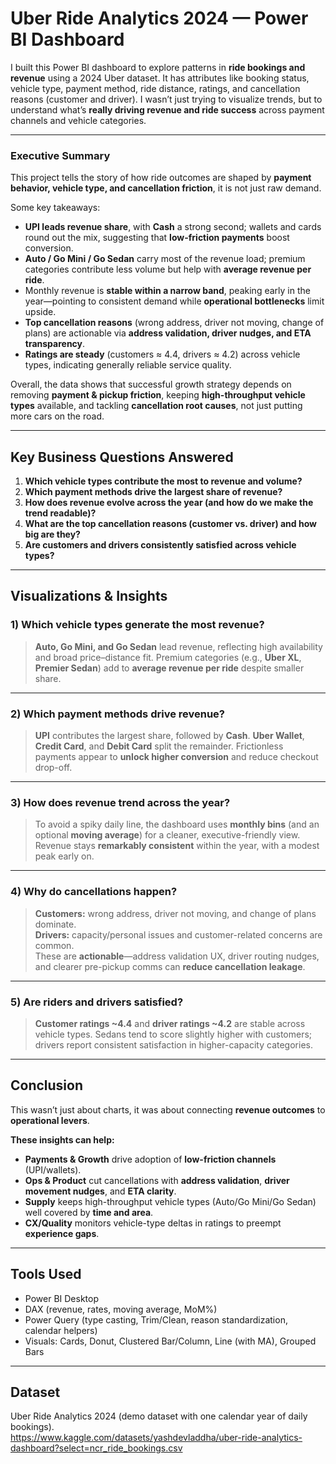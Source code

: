 # Uber Ride Analytics 2024 — Power BI Dashboard

I built this Power BI dashboard to explore patterns in **ride bookings and revenue** using a 2024 Uber dataset. It has attributes like booking status, vehicle type, payment method, ride distance, ratings, and cancellation reasons (customer and driver). I wasn’t just trying to visualize trends, but to understand what’s **really driving revenue and ride success** across payment channels and vehicle categories.

---

### Executive Summary

This project tells the story of how ride outcomes are shaped by **payment behavior, vehicle type, and cancellation friction**, it is not just raw demand.

Some key takeaways:

- **UPI leads revenue share**, with **Cash** a strong second; wallets and cards round out the mix, suggesting that **low-friction payments** boost conversion.
- **Auto / Go Mini / Go Sedan** carry most of the revenue load; premium categories contribute less volume but help with **average revenue per ride**.
- Monthly revenue is **stable within a narrow band**, peaking early in the year—pointing to consistent demand while **operational bottlenecks** limit upside.
- **Top cancellation reasons** (wrong address, driver not moving, change of plans) are actionable via **address validation, driver nudges, and ETA transparency**.
- **Ratings are steady** (customers ≈ 4.4, drivers ≈ 4.2) across vehicle types, indicating generally reliable service quality.

Overall, the data shows that successful growth strategy depends on removing **payment & pickup friction**, keeping **high-throughput vehicle types** available, and tackling **cancellation root causes**, not just putting more cars on the road.

---

## Key Business Questions Answered

1. **Which vehicle types contribute the most to revenue and volume?**  
2. **Which payment methods drive the largest share of revenue?**  
3. **How does revenue evolve across the year (and how do we make the trend readable)?**  
4. **What are the top cancellation reasons (customer vs. driver) and how big are they?**  
5. **Are customers and drivers consistently satisfied across vehicle types?**

---

## Visualizations & Insights

### 1) Which vehicle types generate the most revenue?

> **Auto, Go Mini, and Go Sedan** lead revenue, reflecting high availability and broad price–distance fit. Premium categories (e.g., **Uber XL**, **Premier Sedan**) add to **average revenue per ride** despite smaller share.

---

### 2) Which payment methods drive revenue?

> **UPI** contributes the largest share, followed by **Cash**. **Uber Wallet**, **Credit Card**, and **Debit Card** split the remainder. Frictionless payments appear to **unlock higher conversion** and reduce checkout drop-off.

---

### 3) How does revenue trend across the year?

> To avoid a spiky daily line, the dashboard uses **monthly bins** (and an optional **moving average**) for a cleaner, executive-friendly view. Revenue stays **remarkably consistent** within the year, with a modest peak early on.

---

### 4) Why do cancellations happen?

> **Customers:** wrong address, driver not moving, and change of plans dominate.  
> **Drivers:** capacity/personal issues and customer-related concerns are common.  
> These are **actionable**—address validation UX, driver routing nudges, and clearer pre-pickup comms can **reduce cancellation leakage**.

---

### 5) Are riders and drivers satisfied?

> **Customer ratings ~4.4** and **driver ratings ~4.2** are stable across vehicle types. Sedans tend to score slightly higher with customers; drivers report consistent satisfaction in higher-capacity categories.

---

## Conclusion

This wasn’t just about charts, it was about connecting **revenue outcomes** to **operational levers**.

**These insights can help:**
- **Payments & Growth** drive adoption of **low-friction channels** (UPI/wallets).
- **Ops & Product** cut cancellations with **address validation**, **driver movement nudges**, and **ETA clarity**.
- **Supply** keeps high-throughput vehicle types (Auto/Go Mini/Go Sedan) well covered by **time and area**.
- **CX/Quality** monitors vehicle-type deltas in ratings to preempt **experience gaps**.

---

## Tools Used
- Power BI Desktop  
- DAX (revenue, rates, moving average, MoM%)  
- Power Query (type casting, Trim/Clean, reason standardization, calendar helpers)  
- Visuals: Cards, Donut, Clustered Bar/Column, Line (with MA), Grouped Bars

---

## Dataset
Uber Ride Analytics 2024 (demo dataset with one calendar year of daily bookings).  
https://www.kaggle.com/datasets/yashdevladdha/uber-ride-analytics-dashboard?select=ncr_ride_bookings.csv



